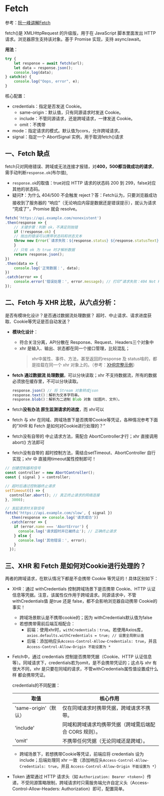 # Fetch

参考：[阮一峰讲解Fetch](https://www.ruanyifeng.com/blog/2020/12/fetch-tutorial.html)

fetch()是 XMLHttpRequest 的升级版，用于在 JavaScript 脚本里面发出 HTTP 请求。浏览器原生支持该对象。基于 Promise 实现，支持 async/await。

**用法**：
```js
try {
    let response = await fetch(url);
    let data = response.json();
    console.log(data);
} catch(e) {
    console.log("Oops, error", e);
}
```

核心配置：
* credentials：指定是否发送 Cookie。
    * same-origin：默认值，只有同源请求时发送 Cookie。
    * include：不管同源请求，还是跨域请求，一律发送 Cookie。
    * omit：不携带
* mode：指定请求的模式。默认值为cors，允许跨域请求。
* signal：指定一个 AbortSignal 实例，用于取消fetch()请求

## 一、Fetch 缺点
fetch只对网络错误、跨域或无法连接才报错，对**400，500都当做成功的请求**，需手动判断`response.ok`(布尔值), 
* `response.ok`的取值：true对应 HTTP 请求的状态码 200 到 299，false对应其他的状态码。
* 疑问❓：为什么 404/500 不会触发 reject？答：Fetch认为，只要浏览器成功接收到了服务器的 “响应”（无论响应内容是数据还是错误提示），就认为请求 “完成了”，Promise 就会 resolve。
```js
fetch('https://api.example.com/nonexistent')
.then(response => {
    // 关键步骤：判断 ok，不满足则抛错
    if (!response.ok) {
    // 抛出的错误可以携带状态码和状态文本
    throw new Error(`请求失败：${response.status} ${response.statusText}`);
    }
    // 只有 ok 为 true 时才解析数据
    return response.json();
})
.then(data => {
    console.log('正常数据：', data);
})
.catch(error => {
    console.error('错误处理：', error.message); // 打印“请求失败：404 Not Found”
});
```

## 二、Fetch 与 XHR 比较，从六点分析：
是否有模块化设计？是否通过数据流处理数据？
超时、中止请求、请求进度获取、Cookie等凭证是否自动发送？

* **模块化设计**：
    * 符合关注分离，API分散在 Response、Request、Headers三个对象中
    * xhr 是输入、输出、状态都在同一个接口管理，比较混乱；
        > xhr中属性、事件、方法，甚至返回的response 及 status啥的，都是挂载在同一个 xhr 对象上的。（参考：[XHR完整示例](./5.1__xhr.md)）

* **fetch 通过数据流 处理数据**，可以分块读取；xhr 不支持数据流，所有的数据必须放在缓存里，不可以分块读取。
    ```js
    response.json() // 将 Stream 对象转成json
    response.text()：解析为文本字符串。
    response.blob()：解析为二进制 Blob 对象（如图片、文件）。
    ```
* fetch**没有办法 原生监测请求的进度**，而 xhr可以
* fetch 与 xhr 在同域、跨域场景下是否携带Cookie等凭证，各种情况参考下面的“XHR 和 Fetch 是如何对Cookie进行处理的？”
* fetch没有自带的 中止请求方法，需配合 AbortController才行；xhr 直接调用abort() 方法即可
* fetch没有自带的 超时控制方法，需结合setTimeout、AbortController 自行实现；xhr 中 直接用timeout属性控制即可！
```js
// 创建控制器和信号
const controller = new AbortController();
const { signal } = controller;

// 超时后通过控制器终止请求
setTimeout(() => {
  controller.abort(); // 真正终止请求的网络连接
}, 3000);

// 发起请求时关联信号
fetch('https://api.example.com/slow', { signal })
  .then(response => console.log('请求成功'))
  .catch(error => {
    if (error.name === 'AbortError') {
      console.log('请求超时并已被终止'); // 正确终止请求
    } else {
      console.log('其他错误：', error);
    }
  });
```

## 三、XHR 和 Fetch 是如何对Cookie进行处理的？
两者的跨域请求，在默认情况下都是不会携带 Cookie 等凭证的！具体区别如下：

* XHR：通过 withCredentials 控制跨域场景下是否携带 Cookie、HTTP 认证信息等凭据。注意，该属性仅作用于跨域请求。同源请求中，不管 withCredentials值 是true 还是 false，都不会影响浏览器自动携带 Cookie的事实！
    * 跨域场景默认是不携带cookie的；因为 withCredentials默认值为false
    * 若想携带需前后端互相配合：
        * 前端：使用xhr时，`withCredentials：true`。若使用Axios库，`axios.defaults.withCredentials = true; // 设置全局默认值`
        * 后端：添加响应头`Access-Control-Allow-Credentials: true`，并且 `Access-Control-Allow-Origin 不能设置为 *`

* Fetch中，通过 credentials 控制是否携带凭据（Cookie、HTTP 认证信息等）。同域请求下，credentials若为omit，是不会携带凭证的；这点与 xhr 有很大不同，xhr 是只要在同域的请求，不管withCredentials属性值设置成什么样 都会携带凭证。

    credentials的不同配置：

    | 取值	| 核心作用| 
    | ---- | ---- |
    | 'same-origin'（默认）	| 仅在同域请求时携带凭据，跨域请求不携带。| 
    | 'include'	| 同域和跨域请求均携带凭据（跨域需后端配合 CORS 规则）。| 
    | 'omit'| 	不携带任何凭据（无论同域还是跨域）。| 

    * 跨域场景下，若想携带Cookie等凭证，前端应将 credentials 设为 include；后端处理同 xhr 一致（添加响应头`Access-Control-Allow-Credentials: true`，并且 `Access-Control-Allow-Origin 不能设置为 *`）

* Token 通常通过 HTTP 请求头（如 `Authorization: Bearer <token>`）传递，不受同源策略限制，跨域请求时只需服务端允许自定义头（Access-Control-Allow-Headers: Authorization）即可，配置简单。